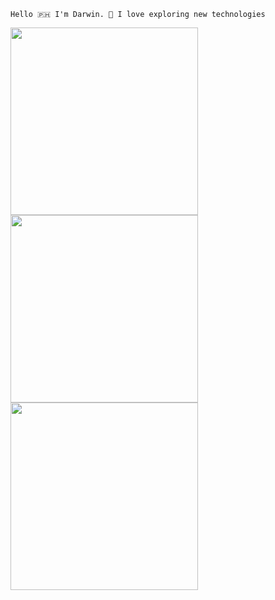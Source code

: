 ```
Hello 🇵🇭 I'm Darwin. 🔭 I love exploring new technologies
```

<img src="https://leftoversalad.com/c/015_programmingpeople/PP4.png" width="300"> <img src="https://leftoversalad.com/c/015_programmingpeople/elixir.png" width="300"> <img src="https://leftoversalad.com/c/015_programmingpeople/PP9.png" width="300">


<!--
**darwinphi/darwinphi** is a ✨ _special_ ✨ repository because its `README.md` (this file) appears on your GitHub profile.

Here are some ideas to get you started:

- 🔭 I’m currently working on ...
- 🌱 I’m currently learning ...
- 👯 I’m looking to collaborate on ...
- 🤔 I’m looking for help with ...
- 💬 Ask me about ...
- 📫 How to reach me: ...
- ⚡ Fun fact: ...
-->
